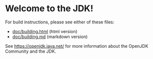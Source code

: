 # Welcome to the JDK!

For build instructions, please see either of these files:

- [doc/building.html](https://openjdk.java.net/groups/build/doc/building.html) (html version)
- [doc/building.md](doc/building.md) (markdown version)

See <https://openjdk.java.net/> for more information about
the OpenJDK Community and the JDK.
